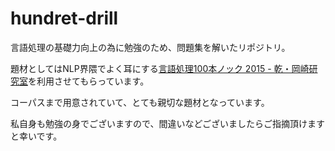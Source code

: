 # hundret-drill
言語処理の基礎力向上の為に勉強のため、問題集を解いたリポジトリ。

題材としてはNLP界隈でよく耳にする[言語処理100本ノック 2015 - 乾・岡崎研究室](http://www.cl.ecei.tohoku.ac.jp/nlp100/)を利用させてもらっています。

コーパスまで用意されていて、とても親切な題材となっています。

私自身も勉強の身でございますので、間違いなどございましたらご指摘頂けますと幸いです。

